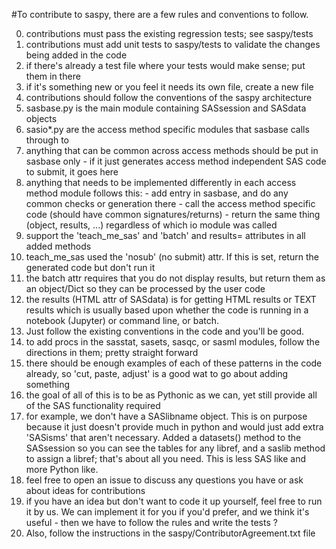 #To contribute to saspy, there are a few rules and conventions to follow.

0. contributions must pass the existing regression tests; see saspy/tests
0. contributions must add unit tests to saspy/tests to validate the changes being added in the code
 0. if there's already a test file where your tests would make sense; put them in there
 0. if it's something new or you feel it needs its own file, create a new file
0. contributions should follow the conventions of the saspy architecture
 0. sasbase.py is the main module containing SASsession and SASdata objects
 0. sasio*.py are the access method specific modules that sasbase calls through to
  0. anything that can be common across access methods should be put in sasbase only
    - if it just generates access method independent SAS code to submit, it goes here
  0. anything that needs to be implemented differently in each access method module follows this:
    - add entry in sasbase, and do any common checks or generation there
    - call the access method specific code (should have common signatures/returns)
    - return the same thing (object, results, ...) regardless of which io module was called
 0. support the 'teach_me_sas' and 'batch' and results= attributes in all added methods
   0. teach_me_sas used the 'nosub' (no submit) attr. If this is set, return the generated code but don't run it
   0. the batch attr requires that you do not display results, but return them as an object/Dict so they can be processed by the user code
   0. the results (HTML attr of SASdata) is for getting HTML results or TEXT results which is usually based upon whether the code is running in a notebook (Jupyter) or command line, or batch. 
   0. Just follow the existing conventions in the code and you'll be good. 
0. to add procs in the sasstat, sasets, sasqc, or sasml modules, follow the directions in them; pretty straight forward
0. there should be enough examples of each of these patterns in the code already, so 'cut, paste, adjust' is a good wat to go about adding something
0. the goal of all of this is to be as Pythonic as we can, yet still provide all of the SAS functionality required
 0. for example, we don't have a SASlibname object. This is on purpose because it just doesn't provide much in python and would just add extra 'SASisms' that aren't necessary. Added a datasets() method to the SASsession so you can see the tables for any libref, and a saslib method to assign a libref; that's about all you need. This is less SAS like and more Python like.
0. feel free to open an issue to discuss any questions you have or ask about ideas for contributions
0. if you have an idea but don't want to code it up yourself, feel free to run it by us. We can implement it for you if you'd prefer, and we think it's useful - then we have to follow the rules and write the tests ?
0. Also, follow the instructions in the saspy/ContributorAgreement.txt file 
